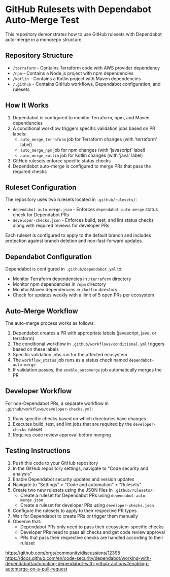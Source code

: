 # GitHub Rulesets with Dependabot Auto-Merge Test

This repository demonstrates how to use GitHub rulesets with Dependabot auto-merge in a monorepo structure.

## Repository Structure

- `/terraform` - Contains Terraform code with AWS provider dependency
- `/npm` - Contains a Node.js project with npm dependencies
- `/kotlin` - Contains a Kotlin project with Maven dependencies
- `/.github` - Contains GitHub workflows, Dependabot configuration, and rulesets

## How It Works

1. Dependabot is configured to monitor Terraform, npm, and Maven dependencies
2. A conditional workflow triggers specific validation jobs based on PR labels:
   - `auto_merge_terraform` job for Terraform changes (with 'terraform' label)
   - `auto_merge_npm` job for npm changes (with 'javascript' label)
   - `auto_merge_kotlin` job for Kotlin changes (with 'java' label)
3. GitHub rulesets enforce specific status checks
4. Dependabot auto-merge is configured to merge PRs that pass the required checks

## Ruleset Configuration

The repository uses two rulesets located in `.github/rulesets/`:
- `dependabot-auto-merge.json` - Enforces `dependabot-auto-merge` status check for Dependabot PRs
- `developer-checks.json` - Enforces build, test, and lint status checks along with required reviews for developer PRs

Each ruleset is configured to apply to the default branch and includes protection against branch deletion and non-fast-forward updates.

## Dependabot Configuration

Dependabot is configured in `.github/dependabot.yml` to:
- Monitor Terraform dependencies in `/terraform` directory
- Monitor npm dependencies in `/npm` directory
- Monitor Maven dependencies in `/kotlin` directory
- Check for updates weekly with a limit of 5 open PRs per ecosystem

## Auto-Merge Workflow

The auto-merge process works as follows:
1. Dependabot creates a PR with appropriate labels (javascript, java, or terraform)
2. The conditional workflow in `.github/workflows/conditional.yml` triggers based on these labels
3. Specific validation jobs run for the affected ecosystem
4. The `workflow_status` job runs as a status check named `dependabot-auto-merge`
5. If validation passes, the `enable_automerge` job automatically merges the PR

## Developer Workflow

For non-Dependabot PRs, a separate workflow in `.github/workflows/developer-checks.yml`:
1. Runs specific checks based on which directories have changes
2. Executes build, test, and lint jobs that are required by the `developer-checks` ruleset
3. Requires code review approval before merging

## Testing Instructions

1. Push this code to your GitHub repository
2. In the GitHub repository settings, navigate to "Code security and analysis"
3. Enable Dependabot security updates and version updates
4. Navigate to "Settings" > "Code and automation" > "Rulesets"
5. Create two new rulesets using the JSON files in `.github/rulesets/`:
   - Create a ruleset for Dependabot PRs using `dependabot-auto-merge.json`
   - Create a ruleset for developer PRs using `developer-checks.json`
6. Configure the rulesets to apply to their respective PR types
7. Wait for Dependabot to create PRs or trigger them manually
8. Observe that:
   - Dependabot PRs only need to pass their ecosystem-specific checks
   - Developer PRs need to pass all checks and get code review approval
   - PRs that pass their respective checks are handled according to their ruleset

https://github.com/orgs/community/discussions/12395
https://docs.github.com/en/code-security/dependabot/working-with-dependabot/automating-dependabot-with-github-actions#enabling-automerge-on-a-pull-request